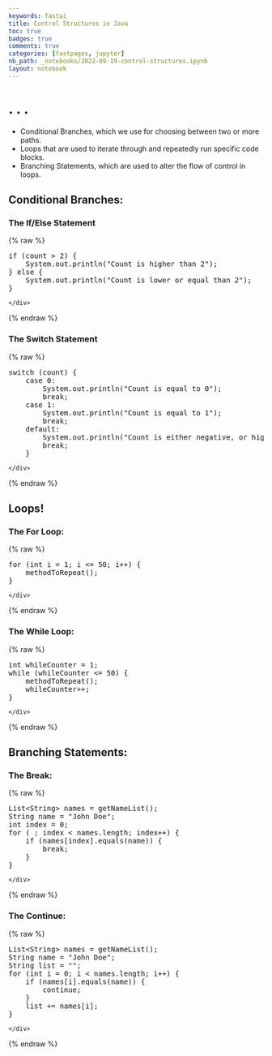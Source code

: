 ```yaml
---
keywords: fastai
title: Control Structures in Java
toc: true
badges: true
comments: true
categories: [fastpages, jupyter]
nb_path: _notebooks/2022-09-19-control-structures.ipynb
layout: notebook
---
```


<!--
#################################################
### THIS FILE WAS AUTOGENERATED! DO NOT EDIT! ###
#################################################
# file to edit: _notebooks/2022-09-19-control-structures.ipynb
-->

<div class="container" id="notebook-container">
        
<div class="cell border-box-sizing text_cell rendered"><div class="inner_cell">
<div class="text_cell_render border-box-sizing rendered_html">
<h1 id=".-.-.">. . .<a class="anchor-link" href="#.-.-."> </a></h1><ul>
<li>Conditional Branches, which we use for choosing between two or more paths.</li>
<li>Loops that are used to iterate through and repeatedly run specific code blocks. </li>
<li>Branching Statements, which are used to alter the flow of control in loops. </li>
</ul>
<h2 id="Conditional-Branches:">Conditional Branches:<a class="anchor-link" href="#Conditional-Branches:"> </a></h2><h3 id="The-If/Else-Statement">The If/Else Statement<a class="anchor-link" href="#The-If/Else-Statement"> </a></h3>
</div>
</div>
</div>
    {% raw %}
    
<div class="cell border-box-sizing code_cell rendered">
<div class="input">

<div class="inner_cell">
    <div class="input_area">
<div class=" highlight hl-java"><pre><span></span><span class="k">if</span> <span class="p">(</span><span class="n">count</span> <span class="o">&gt;</span> <span class="mi">2</span><span class="p">)</span> <span class="p">{</span>
    <span class="n">System</span><span class="p">.</span><span class="na">out</span><span class="p">.</span><span class="na">println</span><span class="p">(</span><span class="s">&quot;Count is higher than 2&quot;</span><span class="p">);</span>
<span class="p">}</span> <span class="k">else</span> <span class="p">{</span>
    <span class="n">System</span><span class="p">.</span><span class="na">out</span><span class="p">.</span><span class="na">println</span><span class="p">(</span><span class="s">&quot;Count is lower or equal than 2&quot;</span><span class="p">);</span>
<span class="p">}</span>
</pre></div>

    </div>
</div>
</div>

</div>
    {% endraw %}

<div class="cell border-box-sizing text_cell rendered"><div class="inner_cell">
<div class="text_cell_render border-box-sizing rendered_html">
<h3 id="The-Switch-Statement">The Switch Statement<a class="anchor-link" href="#The-Switch-Statement"> </a></h3>
</div>
</div>
</div>
    {% raw %}
    
<div class="cell border-box-sizing code_cell rendered">
<div class="input">

<div class="inner_cell">
    <div class="input_area">
<div class=" highlight hl-java"><pre><span></span><span class="k">switch</span> <span class="p">(</span><span class="n">count</span><span class="p">)</span> <span class="p">{</span>
    <span class="k">case</span> <span class="mi">0</span><span class="p">:</span>
        <span class="n">System</span><span class="p">.</span><span class="na">out</span><span class="p">.</span><span class="na">println</span><span class="p">(</span><span class="s">&quot;Count is equal to 0&quot;</span><span class="p">);</span>
        <span class="k">break</span><span class="p">;</span>
    <span class="k">case</span> <span class="mi">1</span><span class="p">:</span>
        <span class="n">System</span><span class="p">.</span><span class="na">out</span><span class="p">.</span><span class="na">println</span><span class="p">(</span><span class="s">&quot;Count is equal to 1&quot;</span><span class="p">);</span>
        <span class="k">break</span><span class="p">;</span>
    <span class="k">default</span><span class="p">:</span>
        <span class="n">System</span><span class="p">.</span><span class="na">out</span><span class="p">.</span><span class="na">println</span><span class="p">(</span><span class="s">&quot;Count is either negative, or higher than 1&quot;</span><span class="p">);</span>
        <span class="k">break</span><span class="p">;</span>
    <span class="p">}</span>
</pre></div>

    </div>
</div>
</div>

</div>
    {% endraw %}

<div class="cell border-box-sizing text_cell rendered"><div class="inner_cell">
<div class="text_cell_render border-box-sizing rendered_html">
<h2 id="Loops!">Loops!<a class="anchor-link" href="#Loops!"> </a></h2><h3 id="The-For-Loop:">The For Loop:<a class="anchor-link" href="#The-For-Loop:"> </a></h3>
</div>
</div>
</div>
    {% raw %}
    
<div class="cell border-box-sizing code_cell rendered">
<div class="input">

<div class="inner_cell">
    <div class="input_area">
<div class=" highlight hl-java"><pre><span></span><span class="k">for</span> <span class="p">(</span><span class="kt">int</span> <span class="n">i</span> <span class="o">=</span> <span class="mi">1</span><span class="p">;</span> <span class="n">i</span> <span class="o">&lt;=</span> <span class="mi">50</span><span class="p">;</span> <span class="n">i</span><span class="o">++</span><span class="p">)</span> <span class="p">{</span>
    <span class="n">methodToRepeat</span><span class="p">();</span>
<span class="p">}</span>
</pre></div>

    </div>
</div>
</div>

</div>
    {% endraw %}

<div class="cell border-box-sizing text_cell rendered"><div class="inner_cell">
<div class="text_cell_render border-box-sizing rendered_html">
<h3 id="The-While-Loop:">The While Loop:<a class="anchor-link" href="#The-While-Loop:"> </a></h3>
</div>
</div>
</div>
    {% raw %}
    
<div class="cell border-box-sizing code_cell rendered">
<div class="input">

<div class="inner_cell">
    <div class="input_area">
<div class=" highlight hl-java"><pre><span></span><span class="kt">int</span> <span class="n">whileCounter</span> <span class="o">=</span> <span class="mi">1</span><span class="p">;</span>
<span class="k">while</span> <span class="p">(</span><span class="n">whileCounter</span> <span class="o">&lt;=</span> <span class="mi">50</span><span class="p">)</span> <span class="p">{</span>
    <span class="n">methodToRepeat</span><span class="p">();</span>
    <span class="n">whileCounter</span><span class="o">++</span><span class="p">;</span>
<span class="p">}</span>
</pre></div>

    </div>
</div>
</div>

</div>
    {% endraw %}

<div class="cell border-box-sizing text_cell rendered"><div class="inner_cell">
<div class="text_cell_render border-box-sizing rendered_html">
<h2 id="Branching-Statements:">Branching Statements:<a class="anchor-link" href="#Branching-Statements:"> </a></h2><h3 id="The-Break:">The Break:<a class="anchor-link" href="#The-Break:"> </a></h3>
</div>
</div>
</div>
    {% raw %}
    
<div class="cell border-box-sizing code_cell rendered">
<div class="input">

<div class="inner_cell">
    <div class="input_area">
<div class=" highlight hl-java"><pre><span></span><span class="n">List</span><span class="o">&lt;</span><span class="n">String</span><span class="o">&gt;</span> <span class="n">names</span> <span class="o">=</span> <span class="n">getNameList</span><span class="p">();</span>
<span class="n">String</span> <span class="n">name</span> <span class="o">=</span> <span class="s">&quot;John Doe&quot;</span><span class="p">;</span>
<span class="kt">int</span> <span class="n">index</span> <span class="o">=</span> <span class="mi">0</span><span class="p">;</span>
<span class="k">for</span> <span class="p">(</span> <span class="p">;</span> <span class="n">index</span> <span class="o">&lt;</span> <span class="n">names</span><span class="p">.</span><span class="na">length</span><span class="p">;</span> <span class="n">index</span><span class="o">++</span><span class="p">)</span> <span class="p">{</span>
    <span class="k">if</span> <span class="p">(</span><span class="n">names</span><span class="o">[</span><span class="n">index</span><span class="o">]</span><span class="p">.</span><span class="na">equals</span><span class="p">(</span><span class="n">name</span><span class="p">))</span> <span class="p">{</span>
        <span class="k">break</span><span class="p">;</span>
    <span class="p">}</span>
<span class="p">}</span>
</pre></div>

    </div>
</div>
</div>

</div>
    {% endraw %}

<div class="cell border-box-sizing text_cell rendered"><div class="inner_cell">
<div class="text_cell_render border-box-sizing rendered_html">
<h3 id="The-Continue:">The Continue:<a class="anchor-link" href="#The-Continue:"> </a></h3>
</div>
</div>
</div>
    {% raw %}
    
<div class="cell border-box-sizing code_cell rendered">
<div class="input">

<div class="inner_cell">
    <div class="input_area">
<div class=" highlight hl-java"><pre><span></span><span class="n">List</span><span class="o">&lt;</span><span class="n">String</span><span class="o">&gt;</span> <span class="n">names</span> <span class="o">=</span> <span class="n">getNameList</span><span class="p">();</span>
<span class="n">String</span> <span class="n">name</span> <span class="o">=</span> <span class="s">&quot;John Doe&quot;</span><span class="p">;</span>
<span class="n">String</span> <span class="n">list</span> <span class="o">=</span> <span class="s">&quot;&quot;</span><span class="p">;</span>
<span class="k">for</span> <span class="p">(</span><span class="kt">int</span> <span class="n">i</span> <span class="o">=</span> <span class="mi">0</span><span class="p">;</span> <span class="n">i</span> <span class="o">&lt;</span> <span class="n">names</span><span class="p">.</span><span class="na">length</span><span class="p">;</span> <span class="n">i</span><span class="o">++</span><span class="p">)</span> <span class="p">{</span> 
    <span class="k">if</span> <span class="p">(</span><span class="n">names</span><span class="o">[</span><span class="n">i</span><span class="o">]</span><span class="p">.</span><span class="na">equals</span><span class="p">(</span><span class="n">name</span><span class="p">))</span> <span class="p">{</span>
        <span class="k">continue</span><span class="p">;</span>
    <span class="p">}</span>
    <span class="n">list</span> <span class="o">+=</span> <span class="n">names</span><span class="o">[</span><span class="n">i</span><span class="o">]</span><span class="p">;</span>
<span class="p">}</span>
</pre></div>

    </div>
</div>
</div>

</div>
    {% endraw %}

</div>
 

